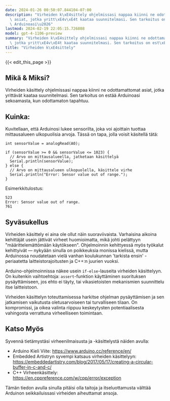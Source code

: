 ```yaml
---
date: 2024-01-26 00:50:07.844104-07:00
description: "Virheiden k\xE4sittely ohjelmissasi nappaa kiinni ne odottamattomat\
  \ asiat, jotka yritt\xE4v\xE4t kaataa suunnitelmasi. Sen tarkoitus on est\xE4\xE4\
  \ Arduinoasi\u2026"
lastmod: 2024-02-19 22:05:15.726808
model: gpt-4-1106-preview
summary: "Virheiden k\xE4sittely ohjelmissasi nappaa kiinni ne odottamattomat asiat,\
  \ jotka yritt\xE4v\xE4t kaataa suunnitelmasi. Sen tarkoitus on est\xE4\xE4 Arduinoasi\u2026"
title: "Virheiden k\xE4sittely"
---
```


{{< edit_this_page >}}

## Mikä & Miksi?

Virheiden käsittely ohjelmissasi nappaa kiinni ne odottamattomat asiat, jotka yrittävät kaataa suunnitelmasi. Sen tarkoitus on estää Arduinoasi sekoamasta, kun odottamaton tapahtuu.

## Kuinka:

Kuvitellaan, että Arduinosi lukee sensorilta, joka voi ajoittain tuottaa mittausalueen ulkopuolisia arvoja. Tässä on tapa, jolla voisit käsitellä tätä:

```Arduino
int sensorValue = analogRead(A0);

if (sensorValue >= 0 && sensorValue <= 1023) {
  // Arvo on mittausalueella, jatketaan käsittelyä
  Serial.println(sensorValue);
} else {
  // Arvo on mittausalueen ulkopuolella, käsittele virhe
  Serial.println("Error: Sensor value out of range.");
}
```
Esimerkkitulostus:
```
523
Error: Sensor value out of range.
761
```

## Syväsukellus

Virheiden käsittely ei aina ole ollut näin suoraviivaista. Varhaisina aikoina kehittäjät usein jättivät virheet huomioimatta, mikä johti pelättyyn "määrittelemättömään käytökseen". Ohjelmoinnin kehittyessä myös työkalut kehittyivät — nykyään sinulla on poikkeuksia monissa kielissä, mutta Arduinossa noudatetaan vielä vanhan koulukunnan 'tarkista ensin' -periaatetta laitteistorajoitusten ja C++:n juurien vuoksi.

Arduino-ohjelmoinnissa näkee usein `if-else`-lauseita virheiden käsittelyyn. On kuitenkin vaihtoehtoja: `assert`-funktion käyttäminen suorituksen pysäyttämiseen, jos ehto ei täyty, tai vikasietoisten mekanismien suunnittelu itse laitteistoon.

Virheiden käsittelyn toteuttamisessa harkitse ohjelman pysäyttämisen ja sen jatkamisen vaikutusta oletusarvoiseen tai turvalliseen tilaan. On kompromissi, ja oikea valinta riippuu keskeytysten potentiaalisesta vahingosta verrattuna virheelliseen toimintaan.

## Katso Myös

Syvennä tietämystäsi virheenilmaisusta ja -käsittelystä näiden avulla:

- Arduino Kieli Viite: https://www.arduino.cc/reference/en/
- Embedded Artistryn syvempi katsaus virheiden käsittelyyn: https://embeddedartistry.com/blog/2017/05/17/creating-a-circular-buffer-in-c-and-c/
- C++ Virheenkäsittely: https://en.cppreference.com/w/cpp/error/exception

Tämän tiedon avulla sinulla pitäisi olla taitoja ja itseluottamusta välttää Arduinon seikkailuissasi virheiden aiheuttamat ansoja.
